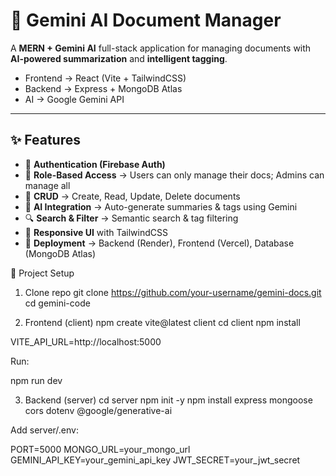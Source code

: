 # 📑 Gemini AI Document Manager

A **MERN + Gemini AI** full-stack application for managing documents with **AI-powered summarization** and **intelligent tagging**.  
- Frontend → React (Vite + TailwindCSS)  
- Backend → Express + MongoDB Atlas  
- AI → Google Gemini API  

---

## ✨ Features

- 🔑 **Authentication (Firebase Auth)**
- 👥 **Role-Based Access** → Users can only manage their docs; Admins can manage all
- 📝 **CRUD** → Create, Read, Update, Delete documents
- 🤖 **AI Integration** → Auto-generate summaries & tags using Gemini
- 🔍 **Search & Filter** → Semantic search & tag filtering
- 📱 **Responsive UI** with TailwindCSS
- 🚀 **Deployment** → Backend (Render), Frontend (Vercel), Database (MongoDB Atlas)


🚀 Project Setup 
1) Clone repo
git clone https://github.com/your-username/gemini-docs.git
cd gemini-code

2) Frontend (client)
npm create vite@latest client
cd client
npm install

VITE_API_URL=http://localhost:5000

Run:

npm run dev

3) Backend (server)
cd server
npm init -y
npm install express mongoose cors dotenv @google/generative-ai


Add server/.env:

PORT=5000
MONGO_URL=your_mongo_url
GEMINI_API_KEY=your_gemini_api_key
JWT_SECRET=your_jwt_secret

